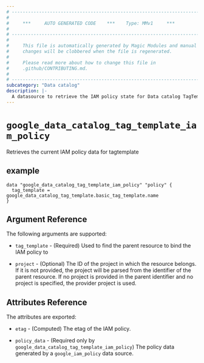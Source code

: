 ```yaml
---
# ----------------------------------------------------------------------------
#
#     ***     AUTO GENERATED CODE    ***    Type: MMv1     ***
#
# ----------------------------------------------------------------------------
#
#     This file is automatically generated by Magic Modules and manual
#     changes will be clobbered when the file is regenerated.
#
#     Please read more about how to change this file in
#     .github/CONTRIBUTING.md.
#
# ----------------------------------------------------------------------------
subcategory: "Data catalog"
description: |-
  A datasource to retrieve the IAM policy state for Data catalog TagTemplate
---
```



# `google_data_catalog_tag_template_iam_policy`
Retrieves the current IAM policy data for tagtemplate



## example

```hcl
data "google_data_catalog_tag_template_iam_policy" "policy" {
  tag_template = google_data_catalog_tag_template.basic_tag_template.name
}
```

## Argument Reference

The following arguments are supported:

* `tag_template` - (Required) Used to find the parent resource to bind the IAM policy to

* `project` - (Optional) The ID of the project in which the resource belongs.
    If it is not provided, the project will be parsed from the identifier of the parent resource. If no project is provided in the parent identifier and no project is specified, the provider project is used.

## Attributes Reference

The attributes are exported:

* `etag` - (Computed) The etag of the IAM policy.

* `policy_data` - (Required only by `google_data_catalog_tag_template_iam_policy`) The policy data generated by
  a `google_iam_policy` data source.
